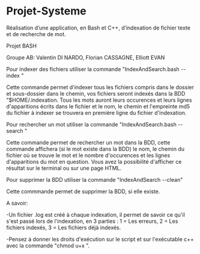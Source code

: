 # Projet-Systeme
Réalisation d’une application, en Bash et C++, d’indexation de fichier texte et de recherche de mot.

Projet BASH

Groupe AB: Valentin DI NARDO, Florian CASSAGNE, Elliott EVAN

Pour indexer des fichiers utiliser la commande "IndexAndSearch.bash --index <chemin>"

Cette commande permet d'indexer tous les fichiers compris dans le dossier et sous-dossier dans le chemin, vos fichiers seront indexés dans la BDD "$HOME/.indexation. Tous les mots auront leurs occurences et leurs lignes d'apparitions écrits dans le fichier et le nom, le chemin et l'empreinte md5 du fichier à indexer se trouvera en première ligne du fichier d'indexation.

Pour rechercher un mot utiliser la commande "IndexAndSearch.bash --search <mot>"

Cette commande permet de rechercher un mot dans la BDD, cette commande affichera (si le mot existe dans la BDD) le nom, le chemin du fichier où se trouve le mot et le nombre d'occurences et les lignes d'apparitions du mot en question. Vous avez la possibilité d'afficher ce résultat sur le terminal ou sur une page HTML.

Pour supprimer la BDD utiliser la commande "IndexAndSearch --clean"

Cette commmande permet de supprimer la BDD, si elle existe.

A savoir:

-Un fichier .log est créé à chaque indexation, il permet de savoir ce qu'il s'est passé lors de l'indexation, en 3 parties : 1 = Les erreurs, 2 = Les fichiers indexés, 3 = Les fichiers déjà indexés.

-Pensez à donner les droits d'exécution sur le script et sur l'exécutable c++ avec la commande
"chmod u+x <fichier>".
